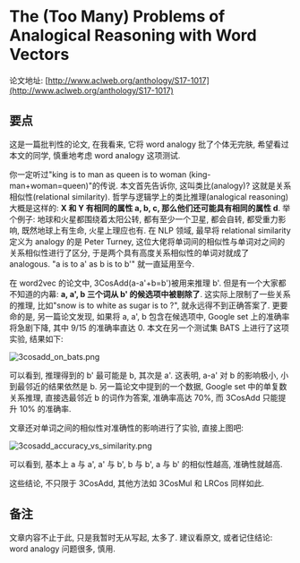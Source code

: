 # The \(Too Many\) Problems of Analogical Reasoning with Word Vectors

论文地址: [http://www.aclweb.org/anthology/S17-1017](http://www.aclweb.org/anthology/S17-1017)

## 要点

这是一篇批判性的论文, 在我看来, 它将 word analogy 批了个体无完肤, 希望看过本文的同学, 慎重地考虑 word analogy 这项测试.

你一定听过"king is to man as queen is to woman \(king-man+woman=queen\)"的传说. 本文首先告诉你, 这叫类比\(analogy\)? 这就是关系相似性\(relational similarity\). 哲学与逻辑学上的类比推理\(analogical reasoning\)大概是这样的: **X 和 Y 有相同的属性 a, b, c, 那么他们还可能具有相同的属性 d**. 举个例子: 地球和火星都围绕着太阳公转, 都有至少一个卫星, 都会自转, 都受重力影响, 既然地球上有生命, 火星上理应也有. 在 NLP 领域, 最早将 relational similarity 定义为 analogy 的是 Peter Turney, 这位大佬将单词间的相似性与单词对之间的关系相似性进行了区分, 于是两个具有高度关系相似性的单词对就成了 analogous. "a is to a' as b is to b'" 就一直延用至今.

在 word2vec 的论文中, 3CosAdd\(a-a'+b=b'\)被用来推理 b'. 但是有一个大家都不知道的内幕: **a, a', b 三个词从 b' 的候选项中被剔除了**. 这实际上限制了一些关系的推理, 比如"snow is to white as sugar is to ?", 就永远得不到正确答案了. 更要命的是, 另一篇论文发现, 如果将 a, a', b 包含在候选项中, Google set 上的准确率将急剧下降, 其中 9/15 的准确率直达 0. 本文在另一个测试集 BATS 上进行了这项实验, 结果如下:

![3cosadd\_on\_bats.png](https://github.com/iamkissg/PaperHighlights/tree/e748838bc232093f9685c22210ec5bff856cf116/201901/3cosadd_on_bats.png)

可以看到, 推理得到的 b' 最可能是 b, 其次是 a'. 这表明, a-a' 对 b 的影响极小, 小到最邻近的结果依然是 b. 另一篇论文中提到的一个数据, Google set 中的单复数关系推理, 直接选最邻近 b 的词作为答案, 准确率高达 70%, 而 3CosAdd 只能提升 10% 的准确率.

文章还对单词之间的相似性对准确性的影响进行了实验, 直接上图吧:

![3cosadd\_accuracy\_vs\_similarity.png](https://github.com/iamkissg/PaperHighlights/tree/e748838bc232093f9685c22210ec5bff856cf116/201901/3cosadd_accuracy_vs_similarity.png)

可以看到, 基本上 a 与 a', a' 与 b', b 与 b', a 与 b' 的相似性越高, 准确性就越高.

这些结论, 不只限于 3CosAdd, 其他方法如 3CosMul 和 LRCos 同样如此.

## 备注

文章内容不止于此, 只是我暂时无从写起, 太多了. 建议看原文, 或者记住结论: word analogy 问题很多, 慎用.


